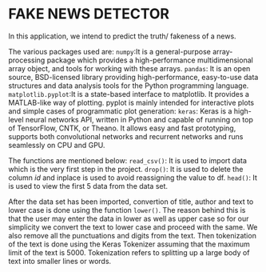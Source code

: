 # FAKE NEWS DETECTOR
In this application, we intend to predict the truth/ fakeness of a news.

The various packages used are:
`numpy`:It is a general-purpose array-processing package which provides a high-performance multidimensional array object, and tools for working with these arrays.
`pandas`: It is an open source, BSD-licensed library providing high-performance, easy-to-use data structures and data analysis tools for the Python programming language.
`matplotlib.pyplot`:It is a state-based interface to matplotlib. It provides a MATLAB-like way of plotting. pyplot is mainly intended for interactive plots and simple cases of programmatic plot generation:
`keras`: Keras is a high-level neural networks API, written in Python and capable of running on top of TensorFlow, CNTK, or Theano.
It allows easy and fast prototyping, supports both convolutional networks and recurrent networks and runs seamlessly on CPU and GPU.

The functions are mentioned below:
`read_csv()`: It is used to import data which is the very first step in the project.
`drop()`: It is used to delete the column *id* and inplace is used to avoid reassigning the value to df.
`head()`: It is used to view the first 5 data from the data set.

After the data set has been imported, convertion of title, author and text to lower case is done using the function `lower()`. The reason behind this is that the user may enter the data in lower as well as upper case so for our simplicity we convert the text to lower case and proceed with the same.
We also remove all the punctuations and digits from the text.
Then tokenization of the text is done using the Keras Tokenizer assuming that the maximum limit of the text is 5000. Tokenization refers to splitting up a large body of text into smaller lines or words.  

